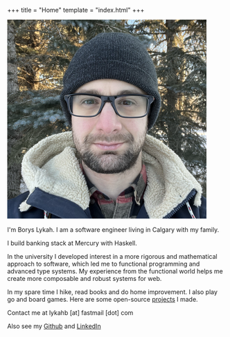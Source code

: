 +++
title = "Home"
template = "index.html"
+++

<img class="profile-picture" src="/images/borys.png" />

I'm Borys Lykah. I am a software engineer living in Calgary with my family.

I build banking stack at Mercury with Haskell.

In the university I developed interest in a more rigorous and mathematical approach to software, which led me to functional programming and advanced type systems. My experience from the functional world helps me create more composable and robust systems for web.

In my spare time I hike, read books and do home improvement. I also play go and board games. Here are some open-source <a href="/projects">projects</a> I made.

Contact me at lykahb [at] fastmail [dot] com

Also see my <a target="_blank" href="http://github.com/lykahb">Github</a> and <a target="_blank" href="https://www.linkedin.com/in/lykahb/">LinkedIn</a>

